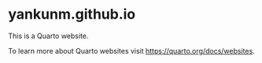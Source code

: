 # yankunm.github.io

This is a Quarto website.

To learn more about Quarto websites visit https://quarto.org/docs/websites.
